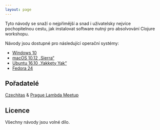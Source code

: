```yaml
---
layout: page
---
```

Tyto návody se snaží o nejpřímější a snad i uživatelsky nejvíce pochopitelnou cestu, jak instalovat software nutný pro absolvování Clojure workshopu.

Návody jsou dostupné pro následující operační systémy:

- [Windows 10](windows.html)
- [macOS 10.12 „Sierra“](macos.html)
- [Ubuntu 16.10 „Yakkety Yak“](ubuntu.html)
- [Fedora 24](fedora.html)


## Pořadatelé

[Czechitas](https://www.czechitas.cz) & [Prague Lambda Meetup](https://www.meetup.com/Lambda-Meetup-Group/)


## Licence

Všechny návody jsou volné dílo.
